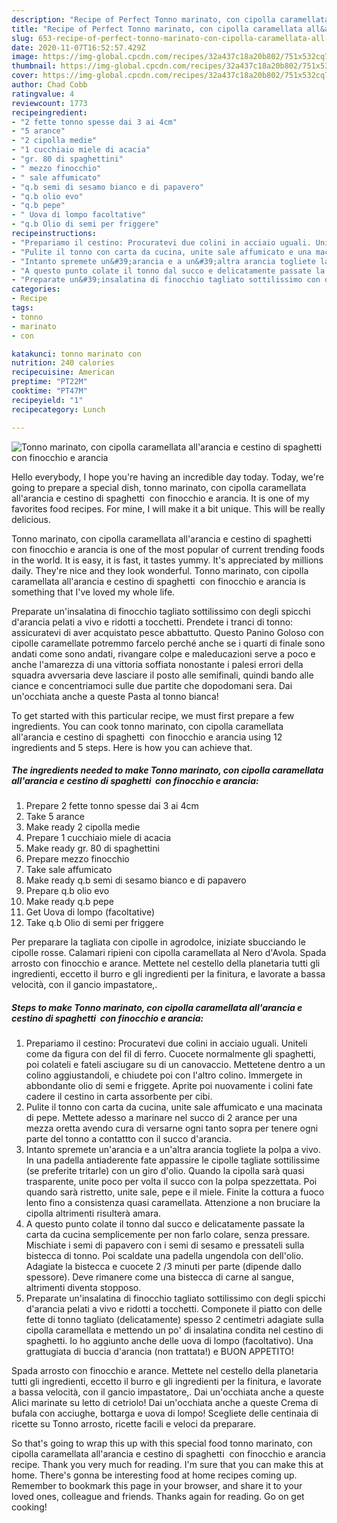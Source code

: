 ```yaml
---
description: "Recipe of Perfect Tonno marinato, con cipolla caramellata all&amp;#39;arancia e cestino di spaghetti  con finocchio e arancia"
title: "Recipe of Perfect Tonno marinato, con cipolla caramellata all&amp;#39;arancia e cestino di spaghetti  con finocchio e arancia"
slug: 653-recipe-of-perfect-tonno-marinato-con-cipolla-caramellata-all-and-39-arancia-e-cestino-di-spaghetti-con-finocchio-e-arancia
date: 2020-11-07T16:52:57.429Z
image: https://img-global.cpcdn.com/recipes/32a437c18a20b802/751x532cq70/tonno-marinato-con-cipolla-caramellata-allarancia-e-cestino-di-spaghetti-con-finocchio-e-arancia-recipe-main-photo.jpg
thumbnail: https://img-global.cpcdn.com/recipes/32a437c18a20b802/751x532cq70/tonno-marinato-con-cipolla-caramellata-allarancia-e-cestino-di-spaghetti-con-finocchio-e-arancia-recipe-main-photo.jpg
cover: https://img-global.cpcdn.com/recipes/32a437c18a20b802/751x532cq70/tonno-marinato-con-cipolla-caramellata-allarancia-e-cestino-di-spaghetti-con-finocchio-e-arancia-recipe-main-photo.jpg
author: Chad Cobb
ratingvalue: 4
reviewcount: 1773
recipeingredient:
- "2 fette tonno spesse dai 3 ai 4cm"
- "5 arance"
- "2 cipolla medie"
- "1 cucchiaio miele di acacia"
- "gr. 80 di spaghettini"
- " mezzo finocchio"
- " sale affumicato"
- "q.b semi di sesamo bianco e di papavero"
- "q.b olio evo"
- "q.b pepe"
- " Uova di lompo facoltative"
- "q.b Olio di semi per friggere"
recipeinstructions:
- "Prepariamo il cestino: Procuratevi due colini in acciaio uguali. Uniteli come da figura con del fil di ferro. Cuocete normalmente gli spaghetti, poi colateli e fateli asciugare su di un canovaccio. Mettetene dentro a un colino aggiustandoli, e chiudete poi con l&#39;altro colino. Immergete in abbondante olio di semi e friggete. Aprite poi nuovamente i colini fate cadere il cestino in carta assorbente per cibi."
- "Pulite il tonno con carta da cucina, unite sale affumicato e una macinata di pepe. Mettete adesso a marinare nel succo di 2 arance per una mezza oretta avendo cura di versarne ogni tanto sopra per tenere ogni parte del tonno a contattto con il succo d&#39;arancia."
- "Intanto spremete un&#39;arancia e a un&#39;altra arancia togliete la polpa a vivo. In una padella antiaderente fate appassire le cipolle tagliate sottilissime (se preferite tritarle) con un giro d&#39;olio. Quando la cipolla sarà quasi trasparente, unite poco per volta il succo con la polpa spezzettata. Poi quando sarà ristretto, unite sale, pepe e il miele. Finite la cottura a fuoco lento fino a consistenza quasi caramellata. Attenzione a non bruciare la cipolla altrimenti risulterà amara."
- "A questo punto colate il tonno dal succo e delicatamente passate la carta da cucina semplicemente per non farlo colare, senza pressare. Mischiate i semi di papavero con i semi di sesamo e pressateli sulla bistecca di tonno. Poi scaldate una padella ungendola con dell&#39;olio. Adagiate la bistecca e cuocete 2 /3 minuti per parte (dipende dallo spessore). Deve rimanere come una bistecca di carne al sangue, altrimenti diventa stopposo."
- "Preparate un&#39;insalatina di finocchio tagliato sottilissimo con degli spicchi d&#39;arancia pelati a vivo e ridotti a tocchetti. Componete il piatto con delle fette di tonno tagliato (delicatamente) spesso 2 centimetri adagiate sulla cipolla caramellata e mettendo un po&#39; di insalatina condita nel cestino di spaghetti. Io ho aggiunto anche delle uova di lompo (facoltativo). Una grattugiata di buccia d&#39;arancia (non trattata!) e BUON APPETITO!"
categories:
- Recipe
tags:
- tonno
- marinato
- con

katakunci: tonno marinato con 
nutrition: 240 calories
recipecuisine: American
preptime: "PT22M"
cooktime: "PT47M"
recipeyield: "1"
recipecategory: Lunch

---
```



![Tonno marinato, con cipolla caramellata all&#39;arancia e cestino di spaghetti  con finocchio e arancia](https://img-global.cpcdn.com/recipes/32a437c18a20b802/751x532cq70/tonno-marinato-con-cipolla-caramellata-allarancia-e-cestino-di-spaghetti-con-finocchio-e-arancia-recipe-main-photo.jpg)

Hello everybody, I hope you're having an incredible day today. Today, we're going to prepare a special dish, tonno marinato, con cipolla caramellata all&#39;arancia e cestino di spaghetti  con finocchio e arancia. It is one of my favorites food recipes. For mine, I will make it a bit unique. This will be really delicious.

Tonno marinato, con cipolla caramellata all&#39;arancia e cestino di spaghetti  con finocchio e arancia is one of the most popular of current trending foods in the world. It is easy, it is fast, it tastes yummy. It's appreciated by millions daily. They're nice and they look wonderful. Tonno marinato, con cipolla caramellata all&#39;arancia e cestino di spaghetti  con finocchio e arancia is something that I've loved my whole life.

Preparate un&#39;insalatina di finocchio tagliato sottilissimo con degli spicchi d&#39;arancia pelati a vivo e ridotti a tocchetti. Prendete i tranci di tonno: assicuratevi di aver acquistato pesce abbattutto. Questo Panino Goloso con cipolle caramellate potremmo farcelo perché anche se i quarti di finale sono andati come sono andati, rivangare colpe e maleducazioni serve a poco e anche l&#39;amarezza di una vittoria soffiata nonostante i palesi errori della squadra avversaria deve lasciare il posto alle semifinali, quindi bando alle ciance e concentriamoci sulle due partite che dopodomani sera. Dai un&#39;occhiata anche a queste Pasta al tonno bianca!


To get started with this particular recipe, we must first prepare a few ingredients. You can cook tonno marinato, con cipolla caramellata all&#39;arancia e cestino di spaghetti  con finocchio e arancia using 12 ingredients and 5 steps. Here is how you can achieve that.

<!--inarticleads1-->

##### The ingredients needed to make Tonno marinato, con cipolla caramellata all&#39;arancia e cestino di spaghetti  con finocchio e arancia:

1. Prepare 2 fette tonno spesse dai 3 ai 4cm
1. Take 5 arance
1. Make ready 2 cipolla medie
1. Prepare 1 cucchiaio miele di acacia
1. Make ready gr. 80 di spaghettini
1. Prepare  mezzo finocchio
1. Take  sale affumicato
1. Make ready q.b semi di sesamo bianco e di papavero
1. Prepare q.b olio evo
1. Make ready q.b pepe
1. Get  Uova di lompo (facoltative)
1. Take q.b Olio di semi per friggere


Per preparare la tagliata con cipolle in agrodolce, iniziate sbucciando le cipolle rosse. Calamari ripieni con cipolla caramellata al Nero d&#39;Avola. Spada arrosto con finocchio e arance. Mettete nel cestello della planetaria tutti gli ingredienti, eccetto il burro e gli ingredienti per la finitura, e lavorate a bassa velocità, con il gancio impastatore,. 

<!--inarticleads2-->

##### Steps to make Tonno marinato, con cipolla caramellata all&#39;arancia e cestino di spaghetti  con finocchio e arancia:

1. Prepariamo il cestino: Procuratevi due colini in acciaio uguali. Uniteli come da figura con del fil di ferro. Cuocete normalmente gli spaghetti, poi colateli e fateli asciugare su di un canovaccio. Mettetene dentro a un colino aggiustandoli, e chiudete poi con l&#39;altro colino. Immergete in abbondante olio di semi e friggete. Aprite poi nuovamente i colini fate cadere il cestino in carta assorbente per cibi.
1. Pulite il tonno con carta da cucina, unite sale affumicato e una macinata di pepe. Mettete adesso a marinare nel succo di 2 arance per una mezza oretta avendo cura di versarne ogni tanto sopra per tenere ogni parte del tonno a contattto con il succo d&#39;arancia.
1. Intanto spremete un&#39;arancia e a un&#39;altra arancia togliete la polpa a vivo. In una padella antiaderente fate appassire le cipolle tagliate sottilissime (se preferite tritarle) con un giro d&#39;olio. Quando la cipolla sarà quasi trasparente, unite poco per volta il succo con la polpa spezzettata. Poi quando sarà ristretto, unite sale, pepe e il miele. Finite la cottura a fuoco lento fino a consistenza quasi caramellata. Attenzione a non bruciare la cipolla altrimenti risulterà amara.
1. A questo punto colate il tonno dal succo e delicatamente passate la carta da cucina semplicemente per non farlo colare, senza pressare. Mischiate i semi di papavero con i semi di sesamo e pressateli sulla bistecca di tonno. Poi scaldate una padella ungendola con dell&#39;olio. Adagiate la bistecca e cuocete 2 /3 minuti per parte (dipende dallo spessore). Deve rimanere come una bistecca di carne al sangue, altrimenti diventa stopposo.
1. Preparate un&#39;insalatina di finocchio tagliato sottilissimo con degli spicchi d&#39;arancia pelati a vivo e ridotti a tocchetti. Componete il piatto con delle fette di tonno tagliato (delicatamente) spesso 2 centimetri adagiate sulla cipolla caramellata e mettendo un po&#39; di insalatina condita nel cestino di spaghetti. Io ho aggiunto anche delle uova di lompo (facoltativo). Una grattugiata di buccia d&#39;arancia (non trattata!) e BUON APPETITO!


Spada arrosto con finocchio e arance. Mettete nel cestello della planetaria tutti gli ingredienti, eccetto il burro e gli ingredienti per la finitura, e lavorate a bassa velocità, con il gancio impastatore,. Dai un&#39;occhiata anche a queste Alici marinate su letto di cetriolo! Dai un&#39;occhiata anche a queste Crema di bufala con acciughe, bottarga e uova di lompo! Scegliete delle centinaia di ricette su Tonno arrosto, ricette facili e veloci da preparare. 

So that's going to wrap this up with this special food tonno marinato, con cipolla caramellata all&#39;arancia e cestino di spaghetti  con finocchio e arancia recipe. Thank you very much for reading. I'm sure that you can make this at home. There's gonna be interesting food at home recipes coming up. Remember to bookmark this page in your browser, and share it to your loved ones, colleague and friends. Thanks again for reading. Go on get cooking!
